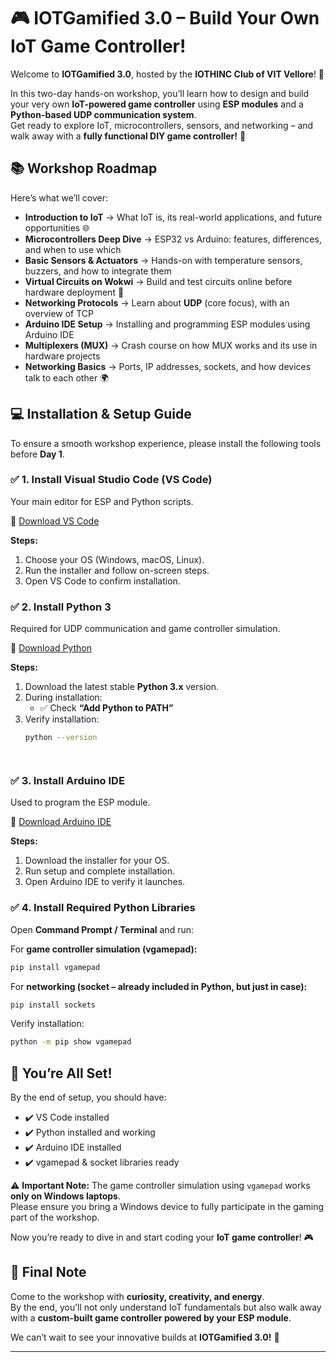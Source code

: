 # 🎮 IOTGamified 3.0 – Build Your Own IoT Game Controller!  

Welcome to **IOTGamified 3.0**, hosted by the **IOTHINC Club of VIT Vellore**! 🚀  

In this two-day hands-on workshop, you’ll learn how to design and build your very own **IoT-powered game controller** using **ESP modules** and a **Python-based UDP communication system**.  
Get ready to explore IoT, microcontrollers, sensors, and networking – and walk away with a **fully functional DIY game controller!** 🌟  


## 📚 Workshop Roadmap  

Here’s what we’ll cover:  

- **Introduction to IoT** → What IoT is, its real-world applications, and future opportunities 🌐  
- **Microcontrollers Deep Dive** → ESP32 vs Arduino: features, differences, and when to use which  
- **Basic Sensors & Actuators** → Hands-on with temperature sensors, buzzers, and how to integrate them  
- **Virtual Circuits on Wokwi** → Build and test circuits online before hardware deployment 👾  
- **Networking Protocols** → Learn about **UDP** (core focus), with an overview of TCP  
- **Arduino IDE Setup** → Installing and programming ESP modules using Arduino IDE  
- **Multiplexers (MUX)** → Crash course on how MUX works and its use in hardware projects  
- **Networking Basics** → Ports, IP addresses, sockets, and how devices talk to each other 🌍  


## 💻 Installation & Setup Guide  

To ensure a smooth workshop experience, please install the following tools before **Day 1**.  

### ✅ 1. Install Visual Studio Code (VS Code)  
Your main editor for ESP and Python scripts.  

🔗 [Download VS Code](https://code.visualstudio.com/download)  

**Steps:**  
1. Choose your OS (Windows, macOS, Linux).  
2. Run the installer and follow on-screen steps.  
3. Open VS Code to confirm installation.  


### ✅ 2. Install Python 3  
Required for UDP communication and game controller simulation.  

🔗 [Download Python](https://www.python.org/downloads/)  

**Steps:**  
1. Download the latest stable **Python 3.x** version.  
2. During installation:  
   - ✅ Check **“Add Python to PATH”**  
3. Verify installation:  
   ```bash
   python --version




### ✅ 3. Install Arduino IDE  
Used to program the ESP module.  

🔗 [Download Arduino IDE](https://www.arduino.cc/en/software)  

**Steps:**  
1. Download the installer for your OS.  
2. Run setup and complete installation.  
3. Open Arduino IDE to verify it launches.  


### ✅ 4. Install Required Python Libraries  

Open **Command Prompt / Terminal** and run:  

For **game controller simulation (vgamepad):**  
   ```bash
   pip install vgamepad
   ```
For **networking (socket – already included in Python, but just in case):**  

```bash
pip install sockets
```

Verify installation:  

```bash
python -m pip show vgamepad
```


## 🎉 You’re All Set!  

By the end of setup, you should have:  
- ✔️ VS Code installed  
- ✔️ Python installed and working  
- ✔️ Arduino IDE installed  
- ✔️ vgamepad & socket libraries ready  

⚠️ **Important Note:** The game controller simulation using `vgamepad` works **only on Windows laptops**.  
Please ensure you bring a Windows device to fully participate in the gaming part of the workshop.  

Now you’re ready to dive in and start coding your **IoT game controller**! 🎮  


## 🚀 Final Note  

Come to the workshop with **curiosity, creativity, and energy**.  
By the end, you’ll not only understand IoT fundamentals but also walk away with a **custom-built game controller powered by your ESP module**.  

We can’t wait to see your innovative builds at **IOTGamified 3.0!** 🌟  

---



